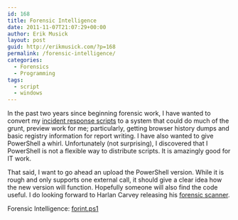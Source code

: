 ```yaml
---
id: 168
title: Forensic Intelligence
date: 2011-11-07T21:07:29+00:00
author: Erik Musick
layout: post
guid: http://erikmusick.com/?p=168
permalink: /forensic-intelligence/
categories:
  - Forensics
  - Programming
tags:
  - script
  - windows
---
```

In the past two years since beginning forensic work, I have wanted to convert my [incident response scripts](http://erikmusick.com/live-response-scripts.html "Live Response Scripts") to a system that could do much of the grunt, preview work for me; particularly, getting browser history dumps and basic registry information for report writing. I have also wanted to give PowerShell a whirl. Unfortunately (not surprising), I discovered that I PowerShell is not a flexible way to distribute scripts. It is amazingly good for IT work.

That said, I want to go ahead an upload the PowerShell version. While it is rough and only supports one external call, it should give a clear idea how the new version will function. Hopefully someone will also find the code useful. I do looking forward to Harlan Carvey releasing his [forensic scanner](http://windowsir.blogspot.com/2011/10/forensic-scanner.html "Harlan Carvey's Forensic Scanner").

Forensic Intelligence: [forint.ps1](/content/scripts/forint.ps1 "Forensic Intelligence script, forint.ps1")